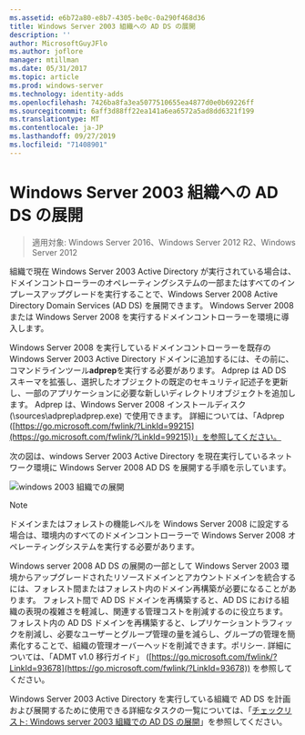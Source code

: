 ```yaml
---
ms.assetid: e6b72a80-e8b7-4305-be0c-0a290f468d36
title: Windows Server 2003 組織への AD DS の展開
description: ''
author: MicrosoftGuyJFlo
ms.author: joflore
manager: mtillman
ms.date: 05/31/2017
ms.topic: article
ms.prod: windows-server
ms.technology: identity-adds
ms.openlocfilehash: 7426ba8fa3ea5077510655ea4877d0e0b69226ff
ms.sourcegitcommit: 6aff3d88ff22ea141a6ea6572a5ad8dd6321f199
ms.translationtype: MT
ms.contentlocale: ja-JP
ms.lasthandoff: 09/27/2019
ms.locfileid: "71408901"
---
```

# <a name="deploying-ad-ds-in-a-windows-server-2003-organization"></a>Windows Server 2003 組織への AD DS の展開

>適用対象: Windows Server 2016、Windows Server 2012 R2、Windows Server 2012

組織で現在 Windows Server 2003 Active Directory が実行されている場合は、ドメインコントローラーのオペレーティングシステムの一部またはすべてのインプレースアップグレードを実行することで、Windows Server 2008 Active Directory Domain Services (AD DS) を展開できます。 Windows Server 2008 または Windows Server 2008 を実行するドメインコントローラーを環境に導入します。  
  
Windows Server 2008 を実行しているドメインコントローラーを既存の Windows Server 2003 Active Directory ドメインに追加するには、その前に、コマンドラインツール**adprep**を実行する必要があります。 Adprep は AD DS スキーマを拡張し、選択したオブジェクトの既定のセキュリティ記述子を更新し、一部のアプリケーションに必要な新しいディレクトリオブジェクトを追加します。 Adprep は、Windows Server 2008 インストールディスク (\sources\adprep\adprep.exe) で使用できます。 詳細については、「Adprep ([https://go.microsoft.com/fwlink/?LinkId=99215](https://go.microsoft.com/fwlink/?LinkId=99215))」を参照してください。  
  
次の図は、windows Server 2003 Active Directory を現在実行しているネットワーク環境に Windows Server 2008 AD DS を展開する手順を示しています。  
  
![windows 2003 組織での展開](media/Deploying-AD-DS-in-a-Windows-Server-2003-Organization/900c4eee-1119-4a9a-9310-755597428b71.gif)  
  
> [!NOTE]  
> ドメインまたはフォレストの機能レベルを Windows Server 2008 に設定する場合は、環境内のすべてのドメインコントローラーで Windows Server 2008 オペレーティングシステムを実行する必要があります。  
  
Windows server 2008 AD DS の展開の一部として Windows Server 2003 環境からアップグレードされたリソースドメインとアカウントドメインを統合するには、フォレスト間またはフォレスト内のドメイン再構築が必要になることがあります。 フォレスト間で AD DS ドメインを再構築すると、AD DS における組織の表現の複雑さを軽減し、関連する管理コストを削減するのに役立ちます。 フォレスト内の AD DS ドメインを再構築すると、レプリケーショントラフィックを削減し、必要なユーザーとグループ管理の量を減らし、グループの管理を簡素化することで、組織の管理オーバーヘッドを削減できます。ポリシー. 詳細については、「ADMT v1.0 移行ガイド」 ([https://go.microsoft.com/fwlink/?LinkId=93678](https://go.microsoft.com/fwlink/?LinkId=93678)) を参照してください。  
  
Windows Server 2003 Active Directory を実行している組織で AD DS を計画および展開するために使用できる詳細なタスクの一覧については、「[チェックリスト: Windows server 2003 組織での AD DS の展開](https://technet.microsoft.com/library/cc771407.aspx)」を参照してください。  
  



